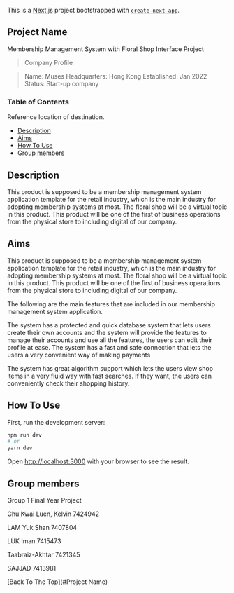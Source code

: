 This is a [Next.js](https://nextjs.org/) project bootstrapped with [`create-next-app`](https://github.com/vercel/next.js/tree/canary/packages/create-next-app).

## Project Name

Membership Management System with Floral Shop Interface Project

> Company Profile

> Name: Muses
> Headquarters: Hong Kong
> Established: Jan 2022
> Status: Start-up company

### Table of Contents

Reference location of destination.

- [Description](#Description)
- [Aims](#Aims)
- [How To Use](#how-to-use)
- [Group members](#Group-members)

## Description

This product is supposed to be a membership management system application template for the retail industry, which is the main industry for adopting membership systems at most. The floral shop will be a virtual topic in this product. This product will be one of the first of business operations from the physical store to including digital of our company.

## Aims

This product is supposed to be a membership management system application template for the retail industry, which is the main industry for adopting membership systems at most. The floral shop will be a virtual topic in this product. This product will be one of the first of business operations from the physical store to including digital of our company.

The following are the main features that are included in our membership management system application.

The system has a protected and quick database system that lets users create their own accounts and the system will provide the features to manage their accounts and use all the features, the users can edit their profile at ease.
The system has a fast and safe connection that lets the users a very convenient way of making payments

The system has great algorithm support which lets the users view shop items in a very fluid way with fast searches. If they want, the users can conveniently check their shopping history.

## How To Use

First, run the development server:

```bash
npm run dev
# or
yarn dev
```

Open [http://localhost:3000](http://localhost:3000) with your browser to see the result.

## Group members

Group 1 Final Year Project

Chu Kwai Luen, Kelvin
7424942

LAM Yuk Shan
7407804

LUK Iman
7415473

Taabraiz-Akhtar
7421345

SAJJAD
7413981

[Back To The Top](#Project Name)
